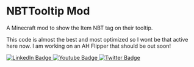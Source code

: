 # NBTTooltip Mod

A Minecraft mod to show the Item NBT tag on their tooltip.

This code is almost the best and most optimized so I wont be that active here now.
I am working on an AH Flipper that should be out soon!



<div id="badges">
  <a href="your-linkedin-URL">
    <img src="https://camo.githubusercontent.com/c92be2bba9638397eac6ad9b426119f0577a31f7f482d32680c8bf5917613728/68747470733a2f2f696d672e736869656c64732e696f2f6769746875622f7265706f2d73697a652f6b6f70616d65642f526176656e2d62504c55532e737667" alt="LinkedIn Badge"/>
  </a>
  <a href="your-youtube-URL">
    <img src="https://img.shields.io/badge/YouTube-red?style=for-the-badge&logo=youtube&logoColor=white" alt="Youtube Badge"/>
  </a>
  <a href="your-twitter-URL">
    <img src="https://img.shields.io/badge/Twitter-blue?style=for-the-badge&logo=twitter&logoColor=white" alt="Twitter Badge"/>
  </a>
</div>
 
